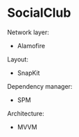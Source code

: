 # SocialClub

Network layer:
* Alamofire

Layout:
* SnapKit

Dependency manager:
* SPM

Architecture:
* MVVM
